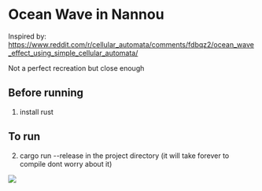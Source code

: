 # Ocean Wave in Nannou

Inspired by: https://www.reddit.com/r/cellular_automata/comments/fdbqz2/ocean_wave_effect_using_simple_cellular_automata/

Not a perfect recreation but close enough

## Before running
1) install rust

## To run
2) cargo run --release in the project directory (it will take forever to compile dont worry about it)

![](https://gyazo.com/ab8512525720bcbc420133a1f8b34c98.gif)